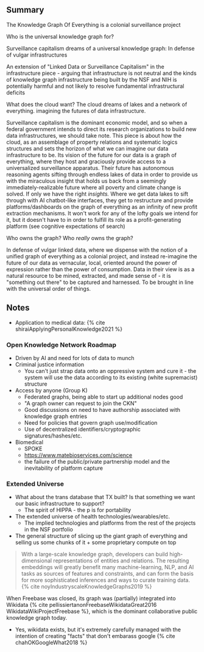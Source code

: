 
## Summary

The Knowledge Graph Of Everything is a colonial surveillance project

Who is the universal knowledge graph for?

Surveillance capitalism dreams of a universal knowledge graph: In defense of vulgar infrastructures

An extension of "Linked Data or Surveillance Capitalism" in the infrastructure piece - arguing that infrastructure is not neutral and the kinds of knowledge graph infrastructure being built by the NSF and NIH is potentially harmful and not likely to resolve fundamental infrastructural deficits

What does the cloud want? The cloud dreams of lakes and a network of everything. imagining the futures of data infrastructure.

Surveillance capitalism is the dominant economic model, and so when a federal government intends to direct its research organizations to build new data infrastructures, we should take note. This piece is about how the cloud, as an assemblage of property relations and systematic logics structures and sets the horizon of what we can imagine our data infrastructure to be. Its vision of the future for our data is a graph of everything, where they host and graciously provide access to a universalized surveillance apparatus. Their future has autonomous reasoning agents sifting through endless lakes of data in order to provide us with the miraculous insight that holds us back from a seemingly immediately-realizable future where all poverty and climate change is solved. If only we have the right *insights.* Where we get data lakes to sift through with AI chatbot-like interfaces, they get to restructure and provide platforms/dashboards on the graph of everything as an infinity of new profit extraction mechanisms. It won't work for any of the lofty goals we intend for it, but it doesn't have to in order to fulfill its role as a profit-generating platform (see cognitive expectations of search)

Who owns the graph? Who *really* owns the graph?

In defense of vulgar linked data, where we dispense with the notion of a unified graph of everything as a colonial project, and instead re-imagine the future of our data as vernacular, local, oriented around the power of expression rather than the power of consumption. Data in their view is as a natural resource to be mined, extracted, and made sense of - it is "something out there" to be captured and harnessed. To be brought in line with the universal order of things. 

## Notes

- Application to medical data: {% cite shiraiApplyingPersonalKnowledge2021 %}


### Open Knowledge Network Roadmap

- Driven by AI and need for lots of data to munch
- Criminal justice information
	- You can't just strap data onto an oppressive system and cure it - the system will use the data according to its existing (white supremacist) structure
- Access by anyone (Group K)
	- Federated graphs, being able to start up additional nodes good
	- "A graph owner can request to join the CKN"
	- Good discussions on need to have authorship associated with knowledge graph entries
	- Need for policies that govern graph use/modification
	- Use of decentralized identifiers/cryptographic signatures/hashes/etc.
- Biomedical
	- SPOKE
	- https://www.matebioservices.com/science
	- the failure of the public/private partnership model and the inevitability of platform capture


### Extended Universe

- What about the trans database that TX built? Is that something we want our basic infrastructure to support?
	- The spirit of HIPPA - the p is for portability
- The extended universe of health technologies/wearables/etc.
	- The implied technologies and platforms from the rest of the projects in the NSF portfolio
- The general structure of slicing up the giant graph of everything and selling us some chunks of it + some proprietary compute on top 



> With a large-scale knowledge graph, developers can build high-dimensional representations of entities and relations. The resulting embeddings will greatly benefit many machine-learning, NLP, and AI tasks as sources of features and constraints, and can form the basis for more sophisticated inferences and ways to curate training data. {% cite noyIndustryscaleKnowledgeGraphs2019 %}

When Freebase was closed, its graph was (partially) integrated into Wikidata {% cite pellissiertanonFreebaseWikidataGreat2016 WikidataWikiProjectFreebase %}, which is the dominant collaborative public knowledge graph today. 


- Yes, wikidata exists, but it's extremely carefully managed with the intention of creating "facts" that don't embarass google {% cite chahOKGoogleWhat2018 %}